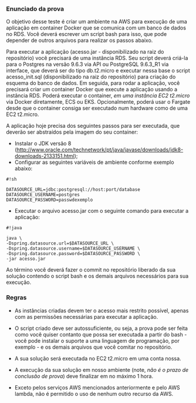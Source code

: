 ### Enunciado da prova

O objetivo desse teste é criar um ambiente na AWS para execução de uma aplicação em container Docker que se comunica com um banco de dados no RDS. Você deverá escrever um script bash para isso, que pode depender de outros arquivos para realizar os passos abaixo.

Para executar a aplicação (acesso.jar - disponibilizado na raiz do repositório) você precisará de uma instância RDS. Seu script deverá criá-la para o Postgres na versão 9.6.3 via API ou PostgreSQL 9.6.3_R1 via interface, que deverá ser do tipo db.t2.micro e executar nessa base o script acesso_init.sql (disponibilizado na raiz do repositório) para criação do esquema do banco de dados. Em seguida, para rodar a aplicação, você precisará criar um container Docker que execute a aplicação usando a instância RDS. Poderá executar o container, *em uma instância EC2 t2.micro* via Docker diretamente, ECS ou EKS. Opcionalmente, poderá usar o Fargate desde que o container consiga ser executado num hardware como de uma EC2 t2.micro.

A aplicação hoje precisa dos seguintes passos para ser executada, que deverão ser abstraídos pela imagem do seu container:

* Instalar o JDK versão 8  (http://www.oracle.com/technetwork/pt/java/javase/downloads/jdk8-downloads-2133151.html);
* Configurar as seguintes variáveis de ambiente conforme exemplo abaixo:
```
#!sh
 
DATASOURCE_URL=jdbc:postgresql://host:port/database
DATASOURCE_USERNAME=postgres
DATASOURCE_PASSWORD=passwdexemplo
```
* Executar o arquivo acesso.jar com o seguinte comando para executar a aplicação: 
```
#!java

java \
-Dspring.datasource.url=$DATASOURCE_URL \
-Dspring.datasource.username=$DATASOURCE_USERNAME \
-Dspring.datasource.password=$DATASOURCE_PASSWORD \
-jar acesso.jar
```


Ao término você deverá fazer o commit no repositório liberado da sua solução contendo o script bash e os demais arquivos necessários para sua execução.

### Regras

* As instâncias criadas devem ter o acesso mais restrito possível, apenas com as permissões necessárias para executar a aplicação.

* O script criado deve ser autossuficiente, ou seja, a prova pode ser feita como você quiser contanto que possa ser executada a partir do bash - você pode instalar o suporte a uma linguagem de programação, por exemplo - e os demais arquivos que você comitar no repositório.

* A sua solução será executada no EC2 t2.micro em uma conta nossa.

* A execução da sua solução em nosso ambiente (note, *não é o prazo de conclusão de prova*) deve finalizar em no máximo 1 hora.

* Exceto pelos serviços AWS mencionados anteriormente e pelo AWS lambda, não é permitido o uso de nenhum outro recurso da AWS.